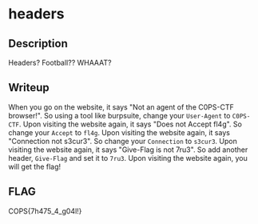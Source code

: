 # headers

## Description
Headers? Football?? WHAAAT?

## Writeup
When you go on the website, it says "Not an agent of the C0PS-CTF browser!". So using a tool like burpsuite, change your `User-Agent` to `C0PS-CTF`. Upon visiting the website again, it says "Does not Accept fl4g". So change your `Accept` to `fl4g`. Upon visiting the website again, it says "Connection not s3cur3". So change your `Connection` to `s3cur3`. Upon visiting the website again, it says "Give-Flag is not 7ru3". So add another header, `Give-Flag` and set it to `7ru3`. Upon visiting the website again, you will get the flag!

## FLAG
COPS{7h475_4_g04l!}
